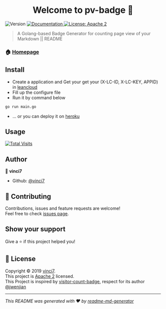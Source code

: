<h1 align="center">Welcome to pv-badge 👋</h1>
<p>
  <img alt="Version" src="https://img.shields.io/badge/version-0.1-blue.svg?cacheSeconds=2592000" />
  <a href="https://github.com/vinci7/pv-badge">
    <img alt="Documentation" src="https://img.shields.io/badge/documentation-yes-brightgreen.svg" target="_blank" />
  </a>
  <a href="http://www.apache.org/licenses/LICENSE-2.0.html">
    <img alt="License: Apache 2" src="https://img.shields.io/badge/License-Apache 2-yellow.svg" target="_blank" />
  </a>
</p>

> A Golang-based Badge Generator for counting page view of your Markdown || README

### 🏠 [Homepage](https://github.com/vinci7/pv-badge)

## Install

* Create a application and Get your get your (X-LC-ID, X-LC-KEY, APPID) in [leancloud](https://us.leancloud.cn/)
* Fill up the configure file
* Run it by command below

```sh
go run main.go
```

* ... or you can deploy it on [heroku](https://www.heroku.com/)

## Usage


[![Total Visits](https://pv-badge.herokuapp.com/total.svg?repo_id=vinci7.pv-badge)](https://github.com/vinci7/pv-badge)

## Author

👤 **vinci7**

* Github: [@vinci7](https://github.com/vinci7)

## 🤝 Contributing

Contributions, issues and feature requests are welcome!<br />Feel free to check [issues page](https://github.com/vinci7/pv-badge/issues).

## Show your support

Give a ⭐️ if this project helped you!

## 📝 License

Copyright © 2019 [vinci7](https://github.com/vinci7).<br />
This project is [Apache 2](http://www.apache.org/licenses/LICENSE-2.0.html) licensed.<br />
This Project is inspired by [visitor-count-badge](https://github.com/jwenjian/visitor-count-badge), respect for its author [@jwenjian](https://github.com/jwenjian)

***
_This README was generated with ❤️ by [readme-md-generator](https://github.com/kefranabg/readme-md-generator)_

 
